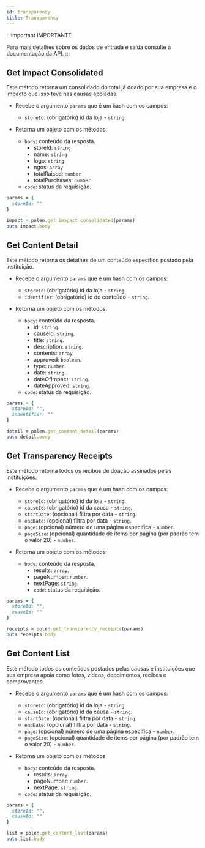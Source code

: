 ```yaml
---
id: transparency
title: Transparency
---
```

:::important IMPORTANTE

Para mais detalhes sobre os dados de entrada e saída consulte a documentação da API.
:::

## Get Impact Consolidated
Este método retorna um consolidado do total já doado por sua empresa e o impacto que isso teve nas causas apoiadas.

- Recebe o argumento `params` que é um hash com os campos:
    - `storeId`: (obrigatório) id da loja - `string`.

- Retorna um objeto com os métodos:
    - `body`: conteúdo da resposta.
        - storeId: `string`
        - name: `string`
        - logo: `string`
        - ngos: `array`
        - totalRaised: `number`
        - totalPurchases: `number`
    - `code`: status da requisição.

```ruby
params = {
  storeId: ""
}

impact = polen.get_imapact_consolidated(params)
puts impact.body
```

## Get Content Detail
Este método retorna os detalhes de um conteúdo específico postado pela instituição.

- Recebe o argumento `params` que é um hash com os campos:
    - `storeId`: (obrigatório) id da loja - `string`.
    - `identifier`: (obrigatório) id do conteúdo - `string`.

- Retorna um objeto com os métodos:
    - `body`: conteúdo da resposta.
        - id: `string`.
        - causeId: `string`.
        - title: `string`.
        - description: `string`.
        - contents: `array`.
        - approved: `boolean`.
        - type: `number`.
        - date: `string`.
        - dateOfImpact: `string`.
        - dateApproved: `string`.
    - `code`: status da requisição.

```ruby
params = {
  storeId: "",
  indentifier: ""
}

detail = polen.get_content_detail(params)
puts detail.body
```

## Get Transparency Receipts
Este método retorna todos os recibos de doação assinados pelas instituições.

- Recebe o argumento `params` que é um hash com os campos:
    - `storeId`: (obrigatório) id da loja - `string`.
    - `causeId`: (obrigatório) id da causa - `string`.
    - `startDate`: (opcional) filtra por data - `string`.
    - `endDate`: (opcional) filtra por data - `string`.
    - `page`: (opcional) número de uma página especifica - `number`.
    - `pageSize`: (opcional) quantidade de items por página (por padrão tem o valor 20) - `number`.

- Retorna um objeto com os métodos:
    - `body`: conteúdo da resposta.
        - results: `array`.
        - pageNumber: `number`.
        - nextPage: `string`.
        - `code`: status da requisição.

```ruby
params = {
  storeId: "",
  causeId: ""
}

receipts = polen.get_transparency_receipts(params)
puts receipts.body
```

## Get Content List
Este método todos os conteúdos postados pelas causas e instituições que sua empresa apoia como fotos, vídeos, depoimentos, recibos e comprovantes.

- Recebe o argumento `params` que é um hash com os campos:
    - `storeId`: (obrigatório) id da loja - `string`.
    - `causeId`: (obrigatório) id da causa - `string`.
    - `startDate`: (opcional) filtra por data - `string`.
    - `endDate`: (opcional) filtra por data - `string`.
    - `page`: (opcional) número de uma página especifica - `number`.
    - `pageSize`: (opcional) quantidade de items por página (por padrão tem o valor 20) - `number`.

- Retorna um objeto com os métodos:
    - `body`: conteúdo da resposta.
        - results: `array`.
        - pageNumber: `number`.
        - nextPage: `string`.
    - `code`: status da requisição.

```ruby
params = {
  storeId: "",
  causeId: ""
}

list = polen.get_content_list(params)
puts list.body
```